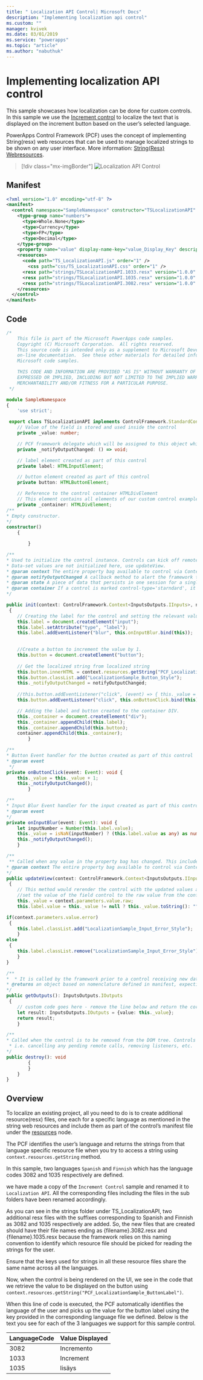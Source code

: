```yaml
---
title: " Localization API Control| Microsoft Docs" 
description: "Implementing localization api control" 
ms.custom: ""
manager: kvivek
ms.date: 03/01/2019
ms.service: "powerapps"
ms.topic: "article"
ms.author: "nabuthuk" 
---
```

# Implementing localization API control

This sample showcases how localization can be done for custom controls. In this sample we use the [Increment control](increment-control.md) to localize the text that is displayed on the increment button based on the user’s selected language. 

PowerApps Control Framework (PCF) uses the concept of implementing String(resx) web resources that can be used to manage localized strings to be shown on any user interface. More information: [String(Resx) Webresources](https://docs.microsoft.com/en-us/dynamics365/customer-engagement/developer/resx-web-resources). 

> [!div class="mx-imgBorder"]
> ![Localization API Control](../media/localization-api-control.png "Localization API Control")

## Manifest 

```xml
<?xml version="1.0" encoding="utf-8" ?>
<manifest>
  <control namespace="SampleNamespace" constructor="TSLocalizationAPI" version="1.0.0" display-name-key="TS_LocalizationAPI_Display_Key" description-key="TS_LocalizationAPI_Desc_Key">
    <type-group name="numbers">
      <type>Whole.None</type>
      <type>Currency</type>
      <type>FP</type>
      <type>Decimal</type>
    </type-group>
    <property name="value" display-name-key="value_Display_Key" description-key="value_Desc_Key" of-type-group="numbers" usage="bound" required="true" hidden="true" />
    <resources>
      <code path="TS_LocalizationAPI.js" order="1" />
	    <css path="css/TS_LocalizationAPI.css" order="1" />
      <resx path="strings/TSLocalizationAPI.1033.resx" version="1.0.0" />
      <resx path="strings/TSLocalizationAPI.1035.resx" version="1.0.0" />
      <resx path="strings/TSLocalizationAPI.3082.resx" version="1.0.0" />
    </resources>
  </control>
</manifest>
```

## Code

```TypeScript
/*
	This file is part of the Microsoft PowerApps code samples. 
	Copyright (C) Microsoft Corporation.  All rights reserved. 
	This source code is intended only as a supplement to Microsoft Development Tools and/or  
	on-line documentation.  See these other materials for detailed information regarding  
	Microsoft code samples. 

	THIS CODE AND INFORMATION ARE PROVIDED "AS IS" WITHOUT WARRANTY OF ANY KIND, EITHER  
	EXPRESSED OR IMPLIED, INCLUDING BUT NOT LIMITED TO THE IMPLIED WARRANTIES OF  
	MERCHANTABILITY AND/OR FITNESS FOR A PARTICULAR PURPOSE. 
 */

module SampleNamespace
{
	'use strict';

 export class TSLocalizationAPI implements ControlFramework.StandardControl<InputsOutputs.IInputs, InputsOutputs.IOutputs> {
	// Value of the field is stored and used inside the control 
	private _value: number;

	// PCF framework delegate which will be assigned to this object which would be called whenever any update happens. 
	private _notifyOutputChanged: () => void;

	// label element created as part of this control
	private label: HTMLInputElement;

	// button element created as part of this control
	private button: HTMLButtonElement;

	// Reference to the control container HTMLDivElement
	// This element contains all elements of our custom control example
	private _container: HTMLDivElement;
/**
* Empty constructor.
*/
constructor()
	{

		}

/**
* Used to initialize the control instance. Controls can kick off remote server calls and other initialization actions here.
* Data-set values are not initialized here, use updateView.
* @param context The entire property bag available to control via Context Object; It contains values as set up by the customizer mapped to property names defined in the manifest, as well as utility functions.
* @param notifyOutputChanged A callback method to alert the framework that the control has new outputs ready to be retrieved asynchronously.
* @param state A piece of data that persists in one session for a single user. Can be set at any point in a controls life cycle by calling 'setControlState' in the Mode interface.
* @param container If a control is marked control-type='starndard', it will receive an empty div element within which it can render its content.
*/

public init(context: ControlFramework.Context<InputsOutputs.IInputs>, notifyOutputChanged: () => void, state: ControlFramework.Dictionary, container:HTMLDivElement)
 {
	// Creating the label for the control and setting the relevant values.
	this.label = document.createElement("input");
	this.label.setAttribute("type", "label");
	this.label.addEventListener("blur", this.onInputBlur.bind(this));
			

	//Create a button to increment the value by 1.
	this.button = document.createElement("button");
			
	// Get the localized string from localized string 
	this.button.innerHTML = context.resources.getString("PCF_LocalizationSample_ButtonLabel");
    this.button.classList.add("LocalizationSample_Button_Style");
	this._notifyOutputChanged = notifyOutputChanged;
	
	//this.button.addEventListener("click", (event) => { this._value = this._value + 1; this._notifyOutputChanged();});
	this.button.addEventListener("click", this.onButtonClick.bind(this));

	// Adding the label and button created to the container DIV.
	this._container = document.createElement("div");
	this._container.appendChild(this.label);
	this._container.appendChild(this.button);
	container.appendChild(this._container);
		}

/**
* Button Event handler for the button created as part of this control
* @param event
 */
private onButtonClick(event: Event): void {
	this._value = this._value + 1;
	this._notifyOutputChanged();
		}

/**
* Input Blur Event handler for the input created as part of this control
* @param event
*/
private onInputBlur(event: Event): void {
	let inputNumber = Number(this.label.value);
	this._value = isNaN(inputNumber) ? (this.label.value as any) as number: inputNumber;
	this._notifyOutputChanged();
	}

/**
 ** Called when any value in the property bag has changed. This includes field values, data-sets, global values such as container height and width, offline status, control metadata values such as label, visible, etc.
* @param context The entire property bag available to control via Context Object; It contains values as set up by the customizer mapped to names defined in the manifest, as well as utility functions
*/
public updateView(context: ControlFramework.Context<InputsOutputs.IInputs>): void
 {
	// This method would rerender the control with the updated values after we call NotifyOutputChanged
	//set the value of the field control to the raw value from the configured field
	this._value = context.parameters.value.raw;
	this.label.value = this._value != null ? this._value.toString(): "";

if(context.parameters.value.error)
 {
	this.label.classList.add("LocalizationSample_Input_Error_Style");
	}
else
 {
	this.label.classList.remove("LocalizationSample_Input_Error_Style");
	}
}

/** 
*  * It is called by the framework prior to a control receiving new data. 
* @returns an object based on nomenclature defined in manifest, expecting object[s] for property marked as “bound” or “output”
*/
public getOutputs(): InputsOutputs.IOutputs
 {
	// custom code goes here - remove the line below and return the correct output
	let result: InputsOutputs.IOutputs = {value: this._value};
	return result;
	}

/** 
* Called when the control is to be removed from the DOM tree. Controls should use this call for cleanup.
 * i.e. cancelling any pending remote calls, removing listeners, etc.
*/
public destroy(): void
		{
		}
	}
}
```

## Overview

To localize an existing project, all you need to do is to create additional resource(resx) files, one each for a specific language as mentioned in the string web resources and include them as part of the control’s manifest file under the [resources](../reference/resources.md) node.  

The PCF identifies the user’s language and returns the strings from that language specific resource file when you try to access a string using `context.resources.getString` method.

In this sample, two languages `Spanish` and `Finnish` which has the language codes 3082 and 1035 respectively are defined.

we have made a copy of the `Increment Control` sample and renamed it to `Localization API`. All the corresponding files including the files in the sub folders have been renamed accordingly.

As you can see in the strings folder under TS_LocalizationAPI, two additional resx files with the suffixes corresponding to Spanish and Finnish as 3082 and 1035 respectively are added. So, the new files that are created should have their file names ending as {filename}.3082.resx and {filename}.1035.resx because the framework relies on this naming convention to identify which resource file should be picked for reading the strings for the user.

Ensure that the keys used for strings in all these resource files share the same name across all the languages.

Now, when the control is being rendered on the UI, we see in the code that we retrieve the value to be displayed on the button using `context.resources.getString("PCF_LocalizationSample_ButtonLabel")`.

When this line of code is executed, the PCF automatically identifies the language of the user and picks up the value for the button label using the key provided in the corresponding language file we defined. Below is the text you see for each of the 3 languages we support for this sample control.
  
|LanguageCode |Value Displayed |
|---|---|
|3082 |Incremento |
|1033 |Increment |
|1035 |lisäys | 
